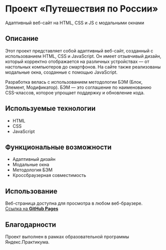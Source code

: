 # Проект «Путешествия по России»

Адаптивный веб-сайт на HTML, CSS и JS с модальными окнами

## Описание

Этот проект представляет собой адаптивный веб-сайт, созданный с использованием HTML, CSS и JavaScript. Он имеет отзывчивый дизайн, который корректно отображается на различных устройствах — от настольных компьютеров до смартфонов. На сайте также реализованы модальные окна, созданные с помощью JavaScript.

Разработка велась с использованием методологии БЭМ (Блок, Элемент, Модификатор). БЭМ — это соглашение по наименованию CSS-классов, которое упрощает поддержку и обновление кода.

## Используемые технологии

- HTML
- CSS
- JavaScript

## Функциональные возможности

- Адаптивный дизайн
- Модальные окна
- Методология БЭМ
- Кроссбраузерная совместимость

## Использование

Веб-страница доступна для просмотра в любом веб-браузере.  
[Ссылка на **GitHub Pages**](https://yandex-practicum-projects.github.io/russian-travel/)  

## Благодарности

Проект выполнен в рамках образовательной программы Яндекс.Практикума.
